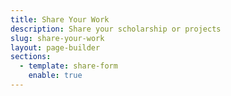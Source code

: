```yaml
---
title: Share Your Work
description: Share your scholarship or projects
slug: share-your-work
layout: page-builder
sections:
  - template: share-form
    enable: true
---
```

